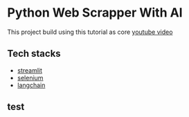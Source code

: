 # Python Web Scrapper With AI
This project build using this tutorial as core [youtube video](https://www.youtube.com/watch?v=Oo8-nEuDBkk)

## Tech stacks
- [streamlit](https://github.com/streamlit/streamlit)
- [selenium](https://github.com/seleniumhq/selenium)
- [langchain](https://github.com/langchain-ai/langchain)

## test
